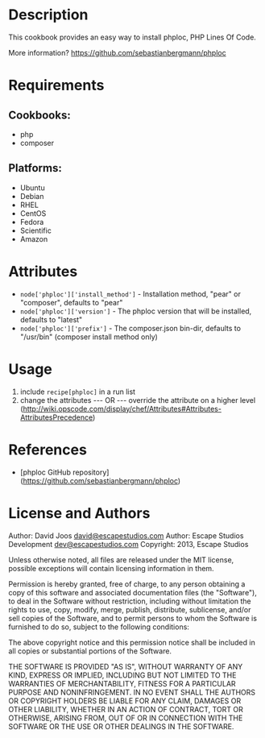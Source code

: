 Description
===========

This cookbook provides an easy way to install phploc, PHP Lines Of Code.

More information?
https://github.com/sebastianbergmann/phploc

Requirements
============

## Cookbooks:

* php
* composer

## Platforms:

* Ubuntu
* Debian
* RHEL
* CentOS
* Fedora
* Scientific
* Amazon

Attributes
==========

* `node['phploc']['install_method']` - Installation method, "pear" or "composer", defaults to "pear"
* `node['phploc']['version']` - The phploc version that will be installed, defaults to "latest"
* `node['phploc']['prefix']` - The composer.json bin-dir, defaults to "/usr/bin" (composer install method only)

Usage
=====

1) include `recipe[phploc]` in a run list
2)
	change the attributes
	--- OR ---
	override the attribute on a higher level (http://wiki.opscode.com/display/chef/Attributes#Attributes-AttributesPrecedence)

References
==========

* [phploc GitHub repository] (https://github.com/sebastianbergmann/phploc)

License and Authors
===================

Author: David Joos <david@escapestudios.com>
Author: Escape Studios Development <dev@escapestudios.com>
Copyright: 2013, Escape Studios

Unless otherwise noted, all files are released under the MIT license,
possible exceptions will contain licensing information in them.

Permission is hereby granted, free of charge, to any person obtaining a copy
of this software and associated documentation files (the "Software"), to deal
in the Software without restriction, including without limitation the rights
to use, copy, modify, merge, publish, distribute, sublicense, and/or sell
copies of the Software, and to permit persons to whom the Software is
furnished to do so, subject to the following conditions:

The above copyright notice and this permission notice shall be included in
all copies or substantial portions of the Software.

THE SOFTWARE IS PROVIDED "AS IS", WITHOUT WARRANTY OF ANY KIND, EXPRESS OR
IMPLIED, INCLUDING BUT NOT LIMITED TO THE WARRANTIES OF MERCHANTABILITY,
FITNESS FOR A PARTICULAR PURPOSE AND NONINFRINGEMENT. IN NO EVENT SHALL THE
AUTHORS OR COPYRIGHT HOLDERS BE LIABLE FOR ANY CLAIM, DAMAGES OR OTHER
LIABILITY, WHETHER IN AN ACTION OF CONTRACT, TORT OR OTHERWISE, ARISING FROM,
OUT OF OR IN CONNECTION WITH THE SOFTWARE OR THE USE OR OTHER DEALINGS IN
THE SOFTWARE.